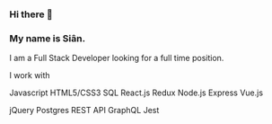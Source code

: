 ### Hi there 👋
### My name is Siân. 
I am a Full Stack Developer looking for a full time position. 


I work with 

Javascript HTML5/CSS3 SQL
React.js Redux Node.js Express Vue.js 

jQuery Postgres
REST API GraphQL
Jest

<svg href="https://content.linkedin.com/content/dam/me/business/en-us/amp/brand-site/v2/bg/LI-Bug.svg.original.svg">
<!--
**S-H-Griffiths/S-H-Griffiths** is a ✨ _special_ ✨ repository because its `README.md` (this file) appears on your GitHub profile.

Here are some ideas to get you started:

- 🔭 I’m currently working on ...
- 🌱 I’m currently learning ...
- 👯 I’m looking to collaborate on ...
- 🤔 I’m looking for help with ...
- 💬 Ask me about ...
- 📫 How to reach me: ...
- 😄 Pronouns: ...
- ⚡ Fun fact: ...
-->
